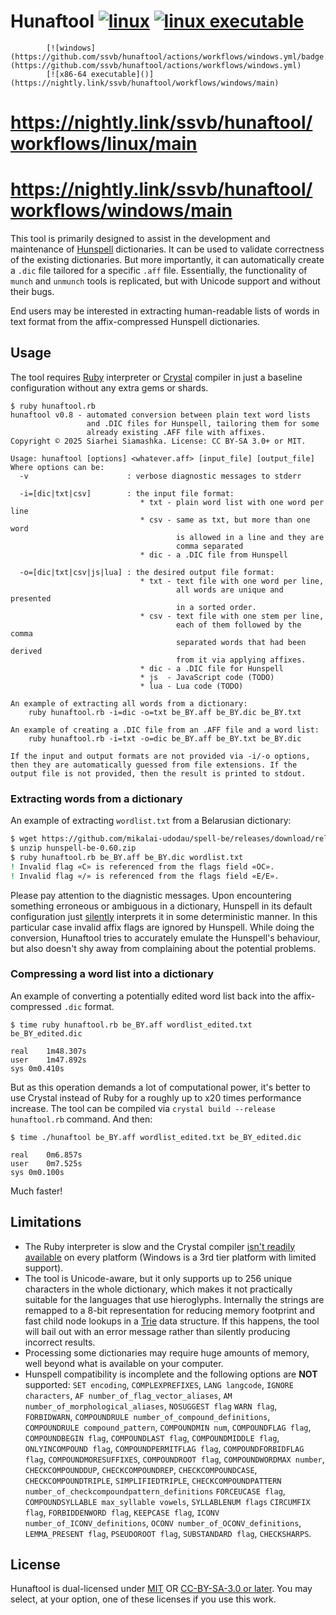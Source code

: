 # Hunaftool [![linux](https://github.com/ssvb/hunaftool/actions/workflows/linux.yml/badge.svg)](https://github.com/ssvb/hunaftool/actions/workflows/linux.yml) [![linux executable](https://img.shields.io/badge/executable-black?logo=linux)](https://nightly.link/ssvb/hunaftool/workflows/linux/main)
            [![windows](https://github.com/ssvb/hunaftool/actions/workflows/windows.yml/badge.svg)](https://github.com/ssvb/hunaftool/actions/workflows/windows.yml)
            [![x86-64 executable]()](https://nightly.link/ssvb/hunaftool/workflows/windows/main)
# https://nightly.link/ssvb/hunaftool/workflows/linux/main
# https://nightly.link/ssvb/hunaftool/workflows/windows/main

This tool is primarily designed to assist in the development and maintenance of
[Hunspell](https://github.com/hunspell/hunspell) dictionaries.
It can be used to validate correctness of the existing dictionaries.
But more importantly, it can automatically create a `.dic` file tailored for a specific `.aff` file.
Essentially, the functionality of `munch` and `unmunch` tools is replicated, but with Unicode support and without their bugs.

End users may be interested in extracting human-readable lists of words in text format from the affix-compressed Hunspell dictionaries.

## Usage

The tool requires [Ruby](https://www.ruby-lang.org) interpreter or [Crystal](https://crystal-lang.org) compiler in just a baseline configuration without any extra gems or shards.

```
$ ruby hunaftool.rb
hunaftool v0.8 - automated conversion between plain text word lists
                 and .DIC files for Hunspell, tailoring them for some
                 already existing .AFF file with affixes.
Copyright © 2025 Siarhei Siamashka. License: CC BY-SA 3.0+ or MIT.

Usage: hunaftool [options] <whatever.aff> [input_file] [output_file]
Where options can be:
  -v                      : verbose diagnostic messages to stderr

  -i=[dic|txt|csv]        : the input file format:
                             * txt - plain word list with one word per line
                             * csv - same as txt, but more than one word
                                     is allowed in a line and they are
                                     comma separated
                             * dic - a .DIC file from Hunspell

  -o=[dic|txt|csv|js|lua] : the desired output file format:
                             * txt - text file with one word per line,
                                     all words are unique and presented
                                     in a sorted order.
                             * csv - text file with one stem per line,
                                     each of them followed by the comma
                                     separated words that had been derived
                                     from it via applying affixes.
                             * dic - a .DIC file for Hunspell
                             * js  - JavaScript code (TODO)
                             * lua - Lua code (TODO)

An example of extracting all words from a dictionary:
    ruby hunaftool.rb -i=dic -o=txt be_BY.aff be_BY.dic be_BY.txt

An example of creating a .DIC file from an .AFF file and a word list:
    ruby hunaftool.rb -i=txt -o=dic be_BY.aff be_BY.txt be_BY.dic

If the input and output formats are not provided via -i/-o options,
then they are automatically guessed from file extensions. If the
output file is not provided, then the result is printed to stdout.
```

### Extracting words from a dictionary

An example of extracting `wordlist.txt` from a Belarusian dictionary:

```bash
$ wget https://github.com/mikalai-udodau/spell-be/releases/download/rel-0.60/hunspell-be-0.60.zip
$ unzip hunspell-be-0.60.zip
$ ruby hunaftool.rb be_BY.aff be_BY.dic wordlist.txt
! Invalid flag «C» is referenced from the flags field «OC».
! Invalid flag «/» is referenced from the flags field «E/E».
```

Please pay attention to the diagnistic messages. Upon encountering something
erroneous or ambiguous in a dictionary, Hunspell in its default configuration
just [silently](https://github.com/hunspell/hunspell/issues/1046)
interprets it in some deterministic manner. In this particular case invalid
affix flags are ignored by Hunspell. While doing the conversion, Hunaftool
tries to accurately emulate the Hunspell's behaviour, but also doesn't
shy away from complaining about the potential problems.

### Compressing a word list into a dictionary

An example of converting a potentially edited word list back into the
affix-compressed `.dic` format.
```
$ time ruby hunaftool.rb be_BY.aff wordlist_edited.txt be_BY_edited.dic

real	1m48.307s
user	1m47.892s
sys	0m0.410s
```

But as this operation demands a lot of computational power,
it's better to use Crystal instead of Ruby for a roughly up
to x20 times performance increase. The tool can be compiled
via `crystal build --release hunaftool.rb` command. And then:
```
$ time ./hunaftool be_BY.aff wordlist_edited.txt be_BY_edited.dic

real	0m6.857s
user	0m7.525s
sys	0m0.100s
```
Much faster!

## Limitations

* The Ruby interpreter is slow and the Crystal compiler [isn't readily available](https://crystal-lang.org/reference/1.15/syntax_and_semantics/platform_support.html)
on every platform (Windows is a 3rd tier platform with limited support).
* The tool is Unicode-aware, but it only supports up to 256 unique characters in the whole
dictionary, which makes it not practically suitable for the languages that use hieroglyphs. Internally
the strings are remapped to a 8-bit representation for reducing memory footprint and
fast child node lookups in a [Trie](https://en.wikipedia.org/wiki/Trie) data structure.
If this happens, the tool will bail out with an error message rather than silently producing incorrect results.
* Processing some dictionaries may require huge amounts of memory, well beyond what is available on your computer.
* Hunspell compatibility is incomplete and the following options are **NOT** supported:
`SET encoding`,
`COMPLEXPREFIXES`,
`LANG langcode`,
`IGNORE characters`,
`AF number_of_flag_vector_aliases`,
`AM number_of_morphological_aliases`,
`NOSUGGEST flag`
`WARN flag`,
`FORBIDWARN`,
`COMPOUNDRULE number_of_compound_definitions`,
`COMPOUNDRULE compound_pattern`,
`COMPOUNDMIN num`,
`COMPOUNDFLAG flag`,
`COMPOUNDBEGIN flag`,
`COMPOUNDLAST flag`,
`COMPOUNDMIDDLE flag`,
`ONLYINCOMPOUND flag`,
`COMPOUNDPERMITFLAG flag`,
`COMPOUNDFORBIDFLAG flag`,
`COMPOUNDMORESUFFIXES`,
`COMPOUNDROOT flag`,
`COMPOUNDWORDMAX number`,
`CHECKCOMPOUNDDUP`,
`CHECKCOMPOUNDREP`,
`CHECKCOMPOUNDCASE`,
`CHECKCOMPOUNDTRIPLE`,
`SIMPLIFIEDTRIPLE`,
`CHECKCOMPOUNDPATTERN number_of_checkcompoundpattern_definitions`
`FORCEUCASE flag`,
`COMPOUNDSYLLABLE max_syllable vowels`,
`SYLLABLENUM flags`
`CIRCUMFIX flag`,
`FORBIDDENWORD flag`,
`KEEPCASE flag`,
`ICONV number_of_ICONV_definitions`,
`OCONV number_of_OCONV_definitions`,
`LEMMA_PRESENT flag`,
`PSEUDOROOT flag`,
`SUBSTANDARD flag`,
`CHECKSHARPS`.

## License

Hunaftool is dual-licensed under [MIT](LICENSE.MIT) OR [CC-BY-SA-3.0 or later](LICENSE.CC-BY-SA).
You may select, at your option, one of these licenses if you use this work.
